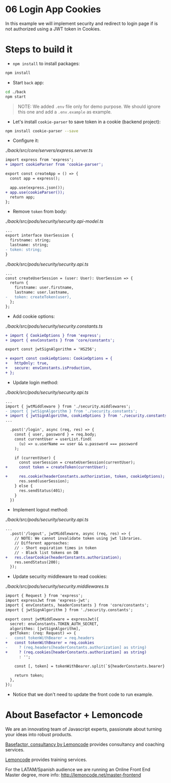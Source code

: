 # 06 Login App Cookies

In this example we will implement security and redirect to login page if is not authorized using a JWT token in Cookies.

# Steps to build it

- `npm install` to install packages:

```bash
npm install
```

- Start `back` app:

```bash
cd ./back
npm start
```

> NOTE: We added `.env` file only for demo purpose. We should ignore this one and add a `.env.example` as example.

- Let's install `cookie-parser` to save token in a cookie (backend project):

```bash
npm install cookie-parser --save
```

- Configure it:

_./back/src/core/servers/express.server.ts_

```diff
import express from 'express';
+ import cookieParser from 'cookie-parser';

export const createApp = () => {
  const app = express();

  app.use(express.json());
+ app.use(cookieParser());
  return app;
};

```

- Remove `token` from body:

_./back/src/pods/security/security.api-model.ts_

```diff
...
export interface UserSession {
  firstname: string;
  lastname: string;
- token: string;
}

```

_./back/src/pods/security/security.api.ts_

```diff
...
const createUserSession = (user: User): UserSession => {
  return {
    firstname: user.firstname,
    lastname: user.lastname,
-   token: createToken(user),
  };
};

```

- Add cookie options:

_./back/src/pods/security/security.constants.ts_

```diff
+ import { CookieOptions } from 'express';
+ import { envConstants } from 'core/constants';

export const jwtSignAlgorithm = 'HS256';

+ export const cookieOptions: CookieOptions = {
+   httpOnly: true,
+   secure: envConstants.isProduction,
+ };

```

- Update login method:

_./back/src/pods/security/security.api.ts_

```diff
...
import { jwtMiddleware } from './security.middlewares';
- import { jwtSignAlgorithm } from './security.constants';
+ import { jwtSignAlgorithm, cookieOptions } from './security.constants';
...

  .post('/login', async (req, res) => {
    const { user, password } = req.body;
    const currentUser = userList.find(
      (u) => u.userName == user && u.password === password
    );

    if (currentUser) {
      const userSession = createUserSession(currentUser);
+     const token = createToken(currentUser);

+     res.cookie(headerConstants.authorization, token, cookieOptions);
      res.send(userSession);
    } else {
      res.sendStatus(401);
    }
  })

```

- Implement logout method:

_./back/src/pods/security/security.api.ts_

```diff
...
  .post('/logout', jwtMiddleware, async (req, res) => {
    // NOTE: We cannot invalidate token using jwt libraries.
    // Different approaches:
    // - Short expiration times in token
    // - Black list tokens on DB
+   res.clearCookie(headerConstants.authorization);
    res.sendStatus(200);
  });
```

- Update security middleware to read cookies:

_./back/src/pods/security/security.middlewares.ts_

```diff
import { Request } from 'express';
import expressJwt from 'express-jwt';
import { envConstants, headerConstants } from 'core/constants';
import { jwtSignAlgorithm } from './security.constants';

export const jwtMiddleware = expressJwt({
  secret: envConstants.TOKEN_AUTH_SECRET,
  algorithms: [jwtSignAlgorithm],
  getToken: (req: Request) => {
-   const tokenWithBearer = req.headers
+   const tokenWithBearer = req.cookies
-     ? (req.headers[headerConstants.authorization] as string)
+     ? (req.cookies[headerConstants.authorization] as string)
      : '';

    const [, token] = tokenWithBearer.split(`${headerConstants.bearer} `) || [];

    return token;
  },
});

```

- Notice that we don't need to update the front code to run example.

# About Basefactor + Lemoncode

We are an innovating team of Javascript experts, passionate about turning your ideas into robust products.

[Basefactor, consultancy by Lemoncode](http://www.basefactor.com) provides consultancy and coaching services.

[Lemoncode](http://lemoncode.net/services/en/#en-home) provides training services.

For the LATAM/Spanish audience we are running an Online Front End Master degree, more info: http://lemoncode.net/master-frontend
